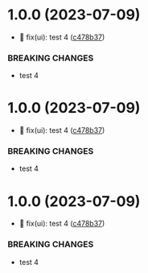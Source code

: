 # 1.0.0 (2023-07-09)


* 🐛 fix(ui): test 4 ([c478b37](https://github.com/dangquangvn/demo-gitmoji-commit/commit/c478b37a02fd4e89fb1c69e63b06a1fbcb584f84))


### BREAKING CHANGES

* test 4

# 1.0.0 (2023-07-09)


* 🐛 fix(ui): test 4 ([c478b37](https://github.com/dangquangvn/demo-gitmoji-commit/commit/c478b37a02fd4e89fb1c69e63b06a1fbcb584f84))


### BREAKING CHANGES

* test 4

# 1.0.0 (2023-07-09)


* 🐛 fix(ui): test 4 ([c478b37](https://github.com/dangquangvn/demo-gitmoji-commit/commit/c478b37a02fd4e89fb1c69e63b06a1fbcb584f84))


### BREAKING CHANGES

* test 4
